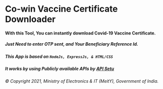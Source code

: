 # Co-win Vaccine Certificate Downloader

#### With this Tool, You can instantly download Covid-19 Vaccine Certificate.
##### Just Need to enter OTP sent, and Your Beneficiary Reference Id.

##### This App is based on `NodeJs, ExpressJs, & HTML/CSS`

##### It works by using Publicly available APIs by [API Setu](https://apisetu.gov.in/directory/api/cowin/cowin-public-v2#/)

###### © Copyright 2021, Ministry of Electronics & IT (MeitY), Government of India.
